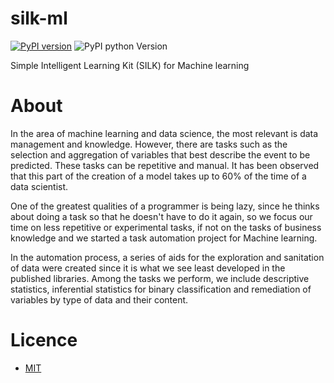 # silk-ml

[![PyPI version][pypi-image]][pypi-url]
![PyPI python Version](https://img.shields.io/pypi/pyversions/silk-ml?style=flat-square)

Simple Intelligent Learning Kit (SILK) for Machine learning

# About

In the area of ​​machine learning and data science, the most relevant is data management and knowledge. However, there are tasks such as the selection and aggregation of variables that best describe the event to be predicted. These tasks can be repetitive and manual. It has been observed that this part of the creation of a model takes up to 60% of the time of a data scientist.

One of the greatest qualities of a programmer is being lazy, since he thinks about doing a task so that he doesn't have to do it again, so we focus our time on less repetitive or experimental tasks, if not on the tasks of business knowledge and we started a task automation project for Machine learning.

In the automation process, a series of aids for the exploration and sanitation of data were created since it is what we see least developed in the published libraries. Among the tasks we perform, we include descriptive statistics, inferential statistics for binary classification and remediation of variables by type of data and their content.

# Licence
- [MIT](./LICENSE)

[pypi-image]: https://img.shields.io/pypi/v/silk-ml?style=flat-square
[pypi-url]: https://pypi.org/project/silk-ml/
